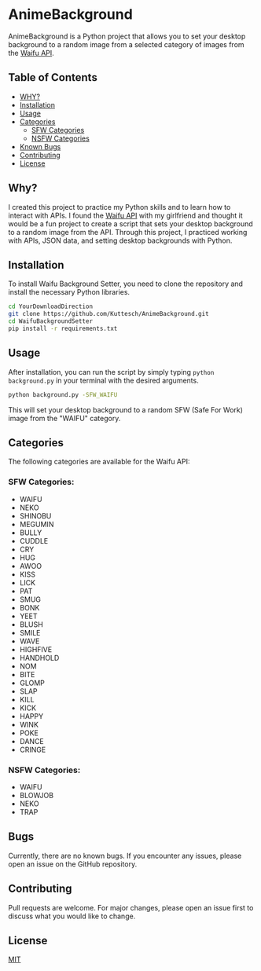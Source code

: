 # AnimeBackground

AnimeBackground is a Python project that allows you to set your desktop background to a random image from a selected category of images from the [Waifu API](https://waifu.pics/docs).

## Table of Contents

- [WHY?](#why)
- [Installation](#installation)
- [Usage](#usage)
- [Categories](#categories)
  - [SFW Categories](#sfw-categories)
  - [NSFW Categories](#nsfw-categories)
- [Known Bugs](#bugs)
- [Contributing](#contributing)
- [License](#license)

## Why?

I created this project to practice my Python skills and to learn how to interact with APIs. I found the [Waifu API](https://waifu.pics/docs) with my girlfriend and thought it would be a fun project to create a script that sets your desktop background to a random image from the API.
Through this project, I practiced working with APIs, JSON data, and setting desktop backgrounds with Python.

## Installation

To install Waifu Background Setter, you need to clone the repository and install the necessary Python libraries.

```bash
cd YourDownloadDirection
git clone https://github.com/Kuttesch/AnimeBackground.git
cd WaifuBackgroundSetter
pip install -r requirements.txt
```

## Usage

After installation, you can run the script by simply typing `python background.py` in your terminal with the desired arguments.

```bash
python background.py -SFW_WAIFU
```

This will set your desktop background to a random SFW (Safe For Work) image from the "WAIFU" category.

## Categories
The following categories are available for the Waifu API:

### SFW Categories:
- WAIFU
- NEKO
- SHINOBU
- MEGUMIN
- BULLY
- CUDDLE
- CRY
- HUG
- AWOO
- KISS
- LICK
- PAT
- SMUG
- BONK
- YEET
- BLUSH
- SMILE
- WAVE
- HIGHFIVE
- HANDHOLD
- NOM
- BITE
- GLOMP
- SLAP
- KILL
- KICK
- HAPPY
- WINK
- POKE
- DANCE
- CRINGE

### NSFW Categories:
- WAIFU
- BLOWJOB
- NEKO
- TRAP

## Bugs

Currently, there are no known bugs. If you encounter any issues, please open an issue on the GitHub repository.

## Contributing

Pull requests are welcome. For major changes, please open an issue first to discuss what you would like to change.

## License

[MIT](https://choosealicense.com/licenses/mit/)